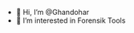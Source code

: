 - 👋 Hi, I’m @Ghandohar
- 👀 I’m interested in Forensik Tools


<!---
Ghandohar/Ghandohar is a ✨ special ✨ repository because its `README.md` (this file) appears on your GitHub profile.
You can click the Preview link to take a look at your changes.
--->
